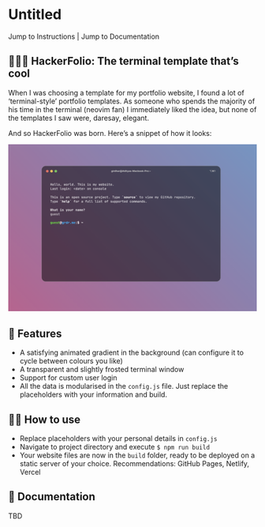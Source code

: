 # Untitled

Jump to Instructions | Jump to Documentation

## 👩🏻‍💻 HackerFolio: The terminal template that’s cool

When I was choosing a template for my portfolio website, I found a lot of ‘terminal-style’ portfolio templates. As someone who spends the majority of his time in the terminal (neovim fan) I immediately liked the idea, but none of the templates I saw were, daresay, elegant.

And so HackerFolio was born. Here’s a snippet of how it looks:

![Screenshot 2023-04-22 at 4.40.04 PM.png](assets/demo.png)

## 🚀 Features

- A satisfying animated gradient in the background (can configure it to cycle between colours you like)
- A transparent and slightly frosted terminal window
- Support for custom user login
- All the data is modularised in the `config.js` file. Just replace the placeholders with your information and build.

## 🙌🏻 How to use

- Replace placeholders with your personal details in `config.js`
- Navigate to project directory and execute `$ npm run build`
- Your website files are now in the `build` folder, ready to be deployed on a static server of your choice. Recommendations: GitHub Pages, Netlify, Vercel

## 📑 Documentation

TBD